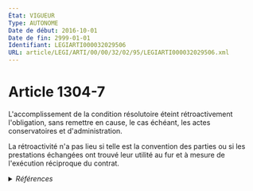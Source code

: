 ```yaml
---
État: VIGUEUR
Type: AUTONOME
Date de début: 2016-10-01
Date de fin: 2999-01-01
Identifiant: LEGIARTI000032029506
URL: article/LEGI/ARTI/00/00/32/02/95/LEGIARTI000032029506.xml
---
```


<h1>Article 1304-7</h1>

L'accomplissement de la condition résolutoire éteint rétroactivement
l'obligation, sans remettre en cause, le cas échéant, les actes conservatoires
et d'administration.<br />

La rétroactivité n'a pas lieu si telle est la convention des parties ou si les
prestations échangées ont trouvé leur utilité au fur et à mesure de l'exécution
réciproque du contrat.


<details>
  <summary><em>Références</em></summary>

  <h2>Articles faisant référence à l'article</h2>
  
  <ul>
    <li>
      <a href="https://legal.tricoteuses.fr//redirection/LEGIARTI000032042913?vers=git&vers=legifrance">Code général des impôts - article 1961 AUTONOME VIGUEUR, en vigueur depuis le 2016-10-01</a> CITATION source
    </li>
    <li>
      <a href="https://legal.tricoteuses.fr//redirection/LEGIARTI000032006593?vers=git&vers=legifrance">Ordonnance n° 2016-131 du 10 février 2016 portant réforme du droit des contrats, du régime général et de la preuve des obligations - article 3 ENTIEREMENT_MODIF</a> CREE source
    </li>
  </ul>
  
  <h2>Références faites par l'article</h2>
  
  <ul>
    <li>
      2016-02-10 CREE cible <a href="https://legal.tricoteuses.fr//redirection/LEGIARTI000032006593?vers=git&vers=legifrance">Ordonnance n° 2016-131 du 10 février 2016 portant réforme du droit des contrats, du régime général et de la preuve des obligations - article 3 ENTIEREMENT_MODIF</a>
    </li>
    <li>
      2999-01-01 CONCORDANCE source <a href="https://legal.tricoteuses.fr//redirection/LEGIARTI000006436609?vers=git&vers=legifrance">Code civil - article 1179 AUTONOME MODIFIE, en vigueur du 1804-03-21 au 2016-10-01</a>
    </li>
    <li>
      2999-01-01 CONCORDANCE source <a href="https://legal.tricoteuses.fr//redirection/LEGIARTI000006436634?vers=git&vers=legifrance">Code civil - article 1183 AUTONOME MODIFIE, en vigueur du 1804-03-21 au 2016-10-01</a>
    </li>
    <li>
      2999-01-01 CITATION cible <a href="https://legal.tricoteuses.fr//redirection/LEGIARTI000032042913?vers=git&vers=legifrance">Code général des impôts - article 1961 AUTONOME VIGUEUR, en vigueur depuis le 2016-10-01</a>
    </li>
  </ul>
</details>
